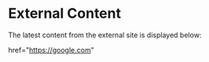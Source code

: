 # External Content

The latest content from the external site is displayed below:

href="https://google.com"
